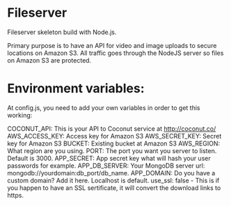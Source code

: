 # Fileserver
Fileserver skeleton build with Node.js.

Primary purpose is to have an API for video and image uploads to secure locations on Amazon S3. All traffic goes through the NodeJS server so files on Amazon S3 are protected.

# Environment variables:
At config.js, you need to add your own variables in order to get this working:

COCONUT_API: This is your API to Coconut service at http://coconut.co/
AWS_ACCESS_KEY: Access key for Amazon S3
AWS_SECRET_KEY: Secret key for Amazon S3
BUCKET: Existing bucket at Amazon S3
AWS_REGION: What region are you using.
PORT: The port you want you server to listen. Default is 3000.
APP_SECRET: App secret key what will hash your user passwords for example.
APP_DB_SERVER: Your MongoDB server url: mongodb://yourdomain:db_port/db_name.
APP_DOMAIN: Do you have a custom domain? Add it here. Localhost is default.
use_ssl: false - This is if you happen to have an SSL sertificate, it will convert the download links to https. 
